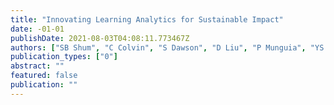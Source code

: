 ```yaml
---
title: "Innovating Learning Analytics for Sustainable Impact"
date: -01-01
publishDate: 2021-08-03T04:08:11.773467Z
authors: ["SB Shum", "C Colvin", "S Dawson", "D Liu", "P Munguia", "YS Tsai"]
publication_types: ["0"]
abstract: ""
featured: false
publication: ""
---
```


